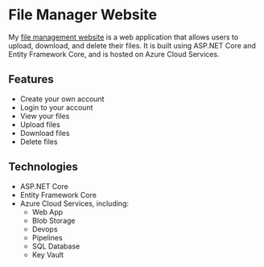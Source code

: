 # File Manager Website

My [file management website](https://firstapptesting.azurewebsites.net/) is a web application that allows users to upload, download, and delete their files. It is built using ASP.NET Core and Entity Framework Core, and is hosted on Azure Cloud Services.

## Features

- Create your own account
- Login to your account
- View your files
- Upload files
- Download files
- Delete files

## Technologies

- ASP.NET Core
- Entity Framework Core
- Azure Cloud Services, including:
    - Web App
    - Blob Storage
    - Devops
    - Pipelines
    - SQL Database
    - Key Vault